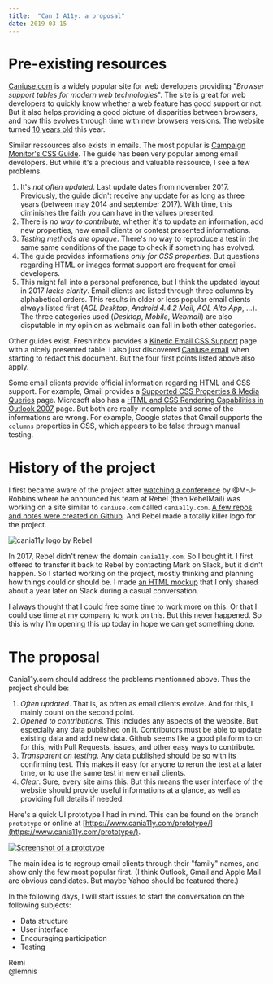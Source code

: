 ```yaml
---
title:  "Can I A11y: a proposal"
date: 2019-03-15
---
```


# Pre-existing resources
[Caniuse.com](https://www.caniuse.com) is a widely popular site for web developers providing "_Browser support tables for modern web technologies_". The site is great for web developers to quickly know whether a web feature has good support or not. But it also helps providing a good picture of disparities between browsers, and how this evolves through time with new browsers versions. The website turned [10 years old](https://twitter.com/Fyrd/status/1080495727233646592) this year.

Similar ressources also exists in emails. The most popular is [Campaign Monitor's CSS Guide](https://www.campaignmonitor.com/css/). The guide has been very popular among email developers. But while it's a precious and valuable ressource, I see a few problems.

1. It's *not often updated*. Last update dates from november 2017. Previously, the guide didn't receive any update for as long as three years (between may 2014 and september 2017). With time, this diminishes the faith you can have in the values presented.
2. There is *no way to contribute*, whether it's to update an information, add new properties, new email clients or contest presented informations.
3. *Testing methods are opaque*. There's no way to reproduce a test in the same same conditions of the page to check if something has evolved.
4. The guide provides informations *only for CSS properties*. But questions regarding HTML or images format support are frequent for email developers.
5. This might fall into a personal preference, but I think the updated layout in 2017 *lacks clarity*. Email clients are listed through three columns by alphabetical orders. This results in older or less popular email clients always listed first (_AOL Desktop_, _Android 4.4.2 Mail_, _AOL Alto App_, …). The three categories used (_Desktop_, _Mobile_, _Webmail_) are also disputable in my opinion as webmails can fall in both other categories.

Other guides exist. FreshInbox provides a [Kinetic Email CSS Support](http://freshinbox.com/resources/css.php) page with a nicely presented table. I also just discovered [Caniuse.email](https://www.caniuse.email/) when starting to redact this document. But the four first points listed above also apply.

Some email clients provide official information regarding HTML and CSS support. For example, Gmail provides a [Supported CSS Properties & Media Queries](https://developers.google.com/gmail/design/reference/supported_css) page. Microsoft also has a [HTML and CSS Rendering Capabilities in Outlook 2007](https://docs.microsoft.com/en-us/previous-versions/office/developer/office-2007/aa338201(v=office.12)) page. But both are really incomplete and some of the informations are wrong. For example, Google states that Gmail supports the `columns` properties in CSS, which appears to be false through manual testing.

# History of the project

I first became aware of the project after [watching a conference](https://www.youtube.com/watch?v=xhUfiOSOk3g) by @M-J-Robbins where he announced his team at Rebel (then RebelMail) was working on a site similar to `caniuse.com` called `cania11y.com`. [A few repos and notes were created on Github](https://github.com/cania11y). And Rebel made a totally killer logo for the project.

![cania11y logo by Rebel](/assets/images/posts/2019-03-15-logo.png)

In 2017, Rebel didn't renew the domain `cania11y.com`. So I bought it. I first offered to transfer it back to Rebel by contacting Mark on Slack, but it didn't happen. So I started working on the project, mostly thinking and planning how things could or should be. I made [an HTML mockup](https://www.cania11y.com/prototype-2017/) that I only shared about a year later on Slack during a casual conversation.

I always thought that I could free some time to work more on this. Or that I could use time at my company to work on this. But this never happened. So this is why I'm opening this up today in hope we can get something done.

# The proposal
Cania11y.com should address the problems mentionned above. Thus the project should be:

1. *Often updated*. That is, as often as email clients evolve. And for this, I mainly count on the second point.
2. *Opened to contributions*. This includes any aspects of the website. But especially any data published on it. Contributors must be able to update existing data and add new data. Github seems like a good platform to on for this, with Pull Requests, issues, and other easy ways to contribute.
3. *Transparent on testing*. Any data published should be so with its confirming test. This makes it easy for anyone to rerun the test at a later time, or to use the same test in new email clients.
4. *Clear*. Sure, every site aims this. But this means the user interface of the website should provide useful informations at a glance, as well as providing full details if needed.

Here's a quick UI prototype I had in mind. This can be found on the branch `prototype` or online at [https://www.cania11y.com/prototype/](https://www.cania11y.com/prototype/).

[![Screenshot of a prototype](/assets/images/posts/2019-03-15-prototype.png)](https://www.cania11y.com/prototype/)

The main idea is to regroup email clients through their "family" names, and show only the few most popular first. (I think Outlook, Gmail and Apple Mail are obvious candidates. But maybe Yahoo should be featured there.)

In the following days, I will start issues to start the conversation on the following subjects:

* Data structure
* User interface
* Encouraging participation
* Testing

Rémi  
@lemnis
